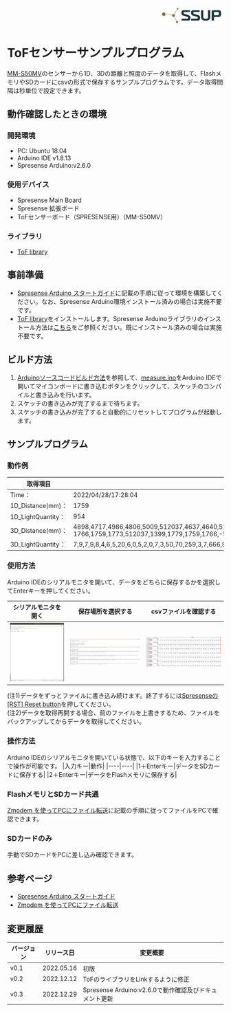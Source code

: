 <div align="right">
<a href="https://developer.sony.com/ja/develop/ssup/"><img src="../../../images/SSUPLOGO2.png" width="150"></a>
</div>

# ToFセンサーサンプルプログラム

[MM-S50MV](https://www.sunhayato.co.jp/material2/ett09/item_1187)のセンサーから1D、3Dの距離と照度のデータを取得して、FlashメモリやSDカードにcsvの形式で保存するサンプルプログラムです。データ取得間隔は秒単位で設定できます。

## 動作確認したときの環境

### 開発環境
- PC: Ubuntu 18.04
- Arduino IDE v1.8.13
- Spresense Arduino:v2.6.0

### 使用デバイス
- Spresense Main Board
- Spresense 拡張ボード
- ToFセンサーボード（SPRESENSE用）（MM-S50MV）

### ライブラリ
- [ToF library](https://github.com/TomonobuHayakawa/Spresense-Playground/tree/master/libraries/MM-S50MV)

## 事前準備
- [Spresense Arduino スタートガイド](https://developer.sony.com/develop/spresense/docs/arduino_set_up_ja.html)に記載の手順に従って環境を構築してください。なお、Spresense Arduino環境インストール済みの場合は実施不要です。
- [ToF library](https://github.com/TomonobuHayakawa/Spresense-Playground/tree/master/libraries/MM-S50MV)をインストールします。Spresense Arduinoライブラリのインストール方法は[こちら](https://github.com/SonySemiconductorSolutions/ssup-spresense-internal/blob/main/FAQ.md#arduino%E3%83%A9%E3%82%A4%E3%83%96%E3%83%A9%E3%83%AA%E3%82%92%E3%82%A4%E3%83%B3%E3%82%B9%E3%83%88%E3%83%BC%E3%83%AB%E3%81%99%E3%82%8B%E6%96%B9%E6%B3%95)をご参照ください。既にインストール済みの場合は実施不要です。

## ビルド方法
1. [Arduinoソースコードビルド方法](https://developer.sony.com/develop/spresense/docs/arduino_set_up_ja.html#_led_%E3%81%AE%E3%82%B9%E3%82%B1%E3%83%83%E3%83%81%E3%82%92%E5%8B%95%E3%81%8B%E3%81%97%E3%81%A6%E3%81%BF%E3%82%8B)を参照して、[measure.ino](./measure.ino)をArduino IDEで開いてマイコンボードに書き込むボタンをクリックして、スケッチのコンパイルと書き込みを行います。
2. スケッチの書き込みが完了するまで待ちます。
3. スケッチの書き込みが完了すると自動的にリセットしてプログラムが起動します。

## サンプルプログラム
### 動作例

|取得項目|値の例|
|----|----|
|Time：	|2022/04/28/17:28:04|
|1D_Distance(mm)：|	1759|
|1D_LightQuantity：|	954|
|3D_Distance(mm)：|4898,4717,4986,4806,5009,512037,4637,4640,512037,5188,512037,4732,512037,512037,1842,512037,  1766,1759,1773,512037,1399,1779,1759,1766,-510275,1756,1736,1752,512037,1743,1787,1626|
|3D_LightQuantity：|7,9,7,9,8,4,6,5,20,6,0,5,2,0,7,3,50,70,259,3,7,666,954,116,71,836,523,236,0,95,8,20|

### 使用方法
Arduino IDEのシリアルモニタを開いて、データをどちらに保存するかを選択してEnterキーを押してください。

|シリアルモニタを開く|保存場所を選択する|csvファイルを確認する|
|----|----|----|
|![シリアルモニタを開く](images/シリアルモニタを開く.PNG)|![保存場所を選択する](images/保存場所を選択する.PNG)|![csvファイルを確認する](images/csvファイルを確認する.PNG)|

(注1)データをずっとファイルに書き込み続けます。終了するには[Spresenseの[RST] Reset button](https://developer.sony.com/develop/spresense/docs/introduction_ja.html)を押してください。<br/>
(注2)データを取得再開する場合、前のファイルを上書きするため、ファイルをバックアップしてからデータを取得してください。

### 操作方法
Arduino IDEのシリアルモニタを開いている状態で、以下のキーを入力することで操作が可能です。
|入力キー|動作|
|----|----|
|1＋Enterキー|データをSDカードに保存する|
|2＋Enterキー|データをFlashメモリに保存する|

### FlashメモリとSDカード共通
[Zmodem を使ってPCにファイル転送](https://developer.sony.com/develop/spresense/docs/sdk_tutorials_ja.html#_tips_zmodem)に記載の手順に従ってファイルをPCで確認できます。

### SDカードのみ
手動でSDカードをPCに差し込み確認できます。

## 参考ページ
- [Spresense Arduino スタートガイド](https://developer.sony.com/develop/spresense/docs/arduino_set_up_ja.html)
- [Zmodem を使ってPCにファイル転送](https://developer.sony.com/develop/spresense/docs/sdk_tutorials_ja.html#_tips_zmodem)

## 変更履歴

|バージョン|リリース日|変更概要|
|----|----|----|
|v0.1|2022.05.16|初版|
|v0.2|2022.12.12|ToFのライブラリをLinkするように修正|
|v0.3|2022.12.29|Spresense Arduino:v2.6.0で動作確認及びドキュメント更新|
